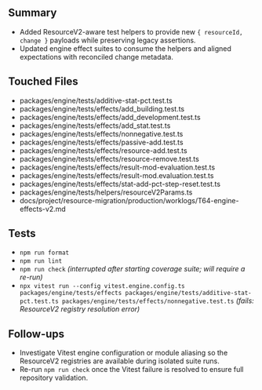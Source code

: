 ## Summary

- Added ResourceV2-aware test helpers to provide new `{ resourceId, change }` payloads while preserving legacy assertions.
- Updated engine effect suites to consume the helpers and aligned expectations with reconciled change metadata.

## Touched Files

- packages/engine/tests/additive-stat-pct.test.ts
- packages/engine/tests/effects/add_building.test.ts
- packages/engine/tests/effects/add_development.test.ts
- packages/engine/tests/effects/add_stat.test.ts
- packages/engine/tests/effects/nonnegative.test.ts
- packages/engine/tests/effects/passive-add.test.ts
- packages/engine/tests/effects/resource-add.test.ts
- packages/engine/tests/effects/resource-remove.test.ts
- packages/engine/tests/effects/result-mod-evaluation.test.ts
- packages/engine/tests/effects/result-mod.evaluation.test.ts
- packages/engine/tests/effects/stat-add-pct-step-reset.test.ts
- packages/engine/tests/helpers/resourceV2Params.ts
- docs/project/resource-migration/production/worklogs/T64-engine-effects-v2.md

## Tests

- `npm run format`
- `npm run lint`
- `npm run check` _(interrupted after starting coverage suite; will require a re-run)_
- `npx vitest run --config vitest.engine.config.ts packages/engine/tests/effects packages/engine/tests/additive-stat-pct.test.ts packages/engine/tests/effects/nonnegative.test.ts` _(fails: ResourceV2 registry resolution error)_

## Follow-ups

- Investigate Vitest engine configuration or module aliasing so the ResourceV2 registries are available during isolated suite runs.
- Re-run `npm run check` once the Vitest failure is resolved to ensure full repository validation.
